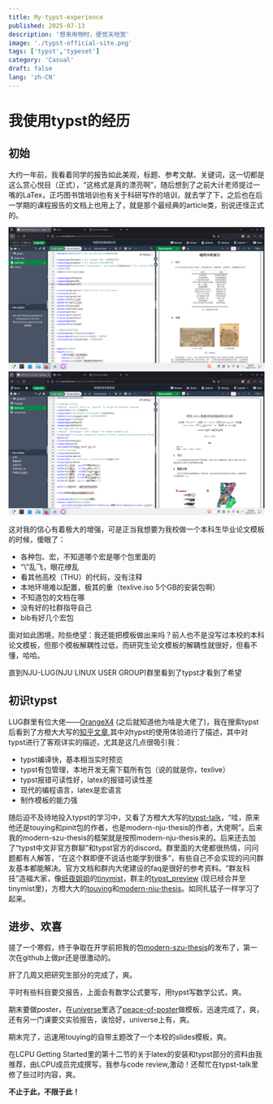 ```yaml
---
title: My-typst-experience
published: 2025-07-13
description: '想来用物时，便觉天地宽'
image: './typst-official-site.png'
tags: ['typst','typeset']
category: 'Casual'
draft: false 
lang: 'zh-CN'
---
```


# 我使用typst的经历

## 初始
大约一年前，我看着同学的报告如此美观，标题、参考文献、关键词，这一切都是这么赏心悦目（正式），“这格式是真的漂亮啊”，随后想到了之前大计老师提过一嘴的LaTex，正巧图书馆培训也有关于科研写作的培训，就去学了下，之后也在后一学期的课程报告的文档上也用上了，就是那个最经典的article类，别说还怪正式的。

![latex-display1](./latex-display1.png)
![latex-display2](./latex-display2.png)

这对我的信心有着极大的增强，可是正当我想要为我校做一个本科生毕业论文模板的时候，傻眼了：
- 各种包、宏，不知道哪个宏是哪个包里面的
- “\”乱飞，眼花缭乱
- 看其他高校（THU）的代码，没有注释
- 本地环境难以配置，极其的重（texlive.iso 5个GB的安装包啊）
- 不知道包的文档在哪
- 没有好的社群指导自己
- bib有好几个宏包

面对如此困境，险些绝望：我还能把模板做出来吗？前人也不是没写过本校的本科论文模板，但那个模板解耦性过低，而研究生论文模板的解耦性就很好，但看不懂，哈哈。

直到NJU-LUG(NJU LINUX USER GROUP)群里看到了typst才看到了希望

## 初识typst

LUG群里有位大佬——[OrangeX4](https://github.com/OrangeX4) (之后就知道他为啥是大佬了)，我在搜索typst后看到了方橙大大写的[知乎文章](https://zhuanlan.zhihu.com/p/669097092),其中对typst的使用体验进行了描述，其中对typst进行了客观详实的描述，尤其是这几点很吸引我：

- typst编译快，基本相当实时预览
- typst有包管理，本地开发无需下载所有包（说的就是你，texlive）
- typst报错可读性好，latex的报错可读性差
- 现代的编程语言，latex是宏语言
- 制作模板的能力强

随后迫不及待地投入typst的学习中，又看了方橙大大写的[typst-talk](https://github.com/OrangeX4/typst-talk)，“哇，原来他还是touying和pinit包的作者，也是modern-nju-thesis的作者，大佬啊”。后来我的modern-szu-thesis的框架就是按照modern-nju-thesis来的。后来还去加了“typst中文非官方群聊”和typst官方的discord。群里面的大佬都很热情，问问题都有人解答，“在这个群即便不说话也能学到很多”，有些自己不会实现的问问群友基本都能解决。官方文档和群内大佬建设的faq是很好的参考资料。“群友科技”造福大家，像[纸夜姐姐](https://github.com/Myriad-Dreamin)的[tinymist](https://github.com/Myriad-Dreamin/tinymist)，群主的[typst_preview](https://github.com/Enter-tainer/typst-preview) (现已经合并至tinymist里)，方橙大大的[touying](https://github.com/touying-typ/touying)和[modern-nju-thesis](https://github.com/nju-lug/modern-nju-thesis)。如同扎猛子一样学习了起来。

## 进步、欢喜

搓了一个寒假，终于争取在开学前把我的包[modern-szu-thesis](https://github.com/yjdyamv/modern-szu-thesis)的发布了，第一次在github上做pr还是很激动的。

肝了几周又把研究生部分的完成了，爽。

平时有些科目要交报告，上面会有数学公式要写，用typst写数学公式，爽。

期末要做poster，在[universe]()里选了[peace-of-poster](https://typst.app/universe/package/peace-of-posters)做模板，迅速完成了，爽，还有另一门课要交实验报告，诶恰好，universe上有，爽。

期末完了，迅速用touying的自带主题改了一个本校的slides模板，爽。

在LCPU Getting Started里的第十二节的关于latex的安装和typst部分的资料由我推荐，由LCPU成员完成撰写，我参与code review,激动！还帮忙在typst-talk里修了些过时内容，爽。

**不止于此，不限于此！**
